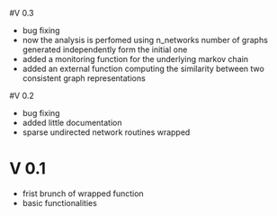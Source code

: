 #V 0.3
* bug fixing
* now the analysis is perfomed using n_networks number of graphs generated independently form the initial one
* added a monitoring function for the underlying markov chain
* added an external function computing the similarity between two consistent graph representations

#V 0.2
* bug fixing
* added little documentation
* sparse undirected network routines wrapped

# V 0.1
* frist brunch of wrapped function
* basic functionalities
